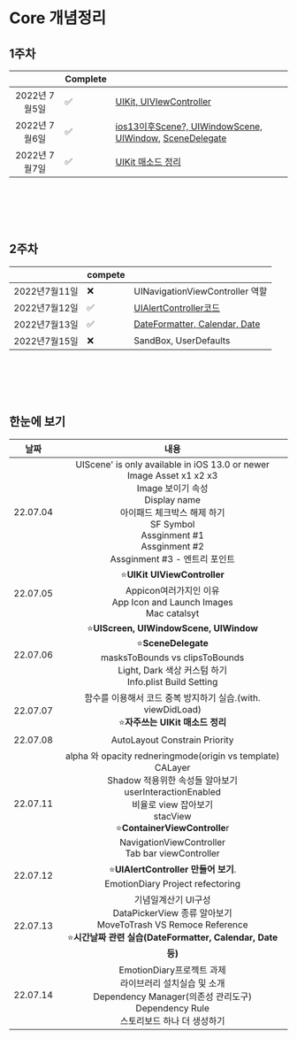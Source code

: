 

# Core 개념정리

## 1주차

|               | Complete |                                                              |
| :-----------: | :------- | ------------------------------------------------------------ |
| 2022년 7월5일 | ✅        | [UIKit, UIVIewController](https://github.com/haha1haka/TIL/blob/main/2022%EB%85%847%EC%9B%94/20220705TIL.md) |
| 2022년 7월6일 | ✅        | [ios13이후Scene?, UIWindowScene, UIWindow](https://github.com/haha1haka/TIL/blob/main/2022%EB%85%847%EC%9B%94/20220706TIL.md), [SceneDelegate](https://github.com/haha1haka/TIL/blob/main/2022%EB%85%847%EC%9B%94/20220706TIL.md) |
| 2022년 7월7일 | ✅        | [UIKit 매소드 정리](https://github.com/haha1haka/TIL/blob/main/2022%EB%85%847%EC%9B%94/20220707TIL.md) |

<br/><br/><br/><br/>

## 2주차

|               | compete |                                                              |
| ------------- | ------- | ------------------------------------------------------------ |
| 2022년7월11일 | ❌       | UINavigationViewController 역할                              |
| 2022년7월12일 | ✅       | [UIAlertController코드](https://github.com/haha1haka/TIL/blob/main/2022%EB%85%847%EC%9B%94/20220712TIL.md) |
| 2022년7월13일 | ✅       | [DateFormatter, Calendar, Date](https://github.com/haha1haka/TIL/blob/main/2022%EB%85%847%EC%9B%94/20220713TIL.md) |
| 2022년7월15일 | ❌       | SandBox, UserDefaults                                        |

<br/><br/><br/><br/>

## 한눈에 보기

| 날짜     |                             내용                             |
| -------- | :----------------------------------------------------------: |
| 22.07.04 | UIScene' is only available in iOS 13.0 or newer<br />Image Asset x1 x2 x3<br />Image 보이기 속성 <br />Display name <br />아이패드 체크박스 해제 하기<br /> SF Symbol <br />Assginment #1<br />Assginment #2<br />Assginment #3 - 엔트리 포인트 |
| 22.07.05 | ⭐️**UIKit** **UIViewController**<br />Appicon여러가지인 이유<br />App Icon and Launch Images<br />Mac catalsyt |
| 22.07.06 | ⭐️**UIScreen, UIWindowScene, UIWindow**<br />⭐️**SceneDelegate**<br />masksToBounds vs clipsToBounds<br />Light, Dark 색상 커스텀 하기<br />Info.plist Build Setting |
| 22.07.07 | 함수를 이용해서 코드 중복 방지하기 실습.(with. viewDidLoad)<br />⭐️**자주쓰는 UIKit 매소드 정리** |
| 22.07.08 |                AutoLayout Constrain Priority                 |
| 22.07.11 | alpha 와 opacity redneringmode(origin vs template)<br />CALayer<br />Shadow 적용위한 속성들 알아보기<br />userInteractionEnabled<br />비율로 view 잡아보기<br />stacView<br />⭐️**ContainerViewControlle**r<br />NavigationViewController<br />Tab bar viewController |
| 22.07.12 | ⭐️**UIAlertController 만들어 보기**.<br />EmotionDiary Project refectoring |
| 22.07.13 | 기념일계산기 UI구성<br />DataPickerView 종류 알아보기<br />MoveToTrash VS Remoce Reference<br />⭐️**시간날짜 관련 실습(DateFormatter, Calendar, Date 등)** |
| 22.07.14 | EmotionDiary프로젝트 과제<br />라이브러리 설치실습 및 소개<br />Dependency Manager(의존성 관리도구)<br />Dependency Rule<br />스토리보드 하나 더 생성하기 |

